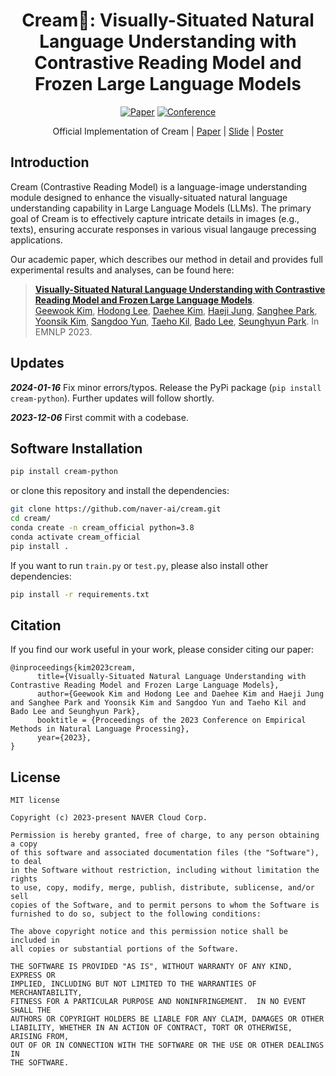 <div align="center">

# Cream🍦: Visually-Situated Natural Language Understanding with Contrastive Reading Model and Frozen Large Language Models
[![Paper](https://img.shields.io/badge/Paper-arxiv.2305.15080-orange)](https://arxiv.org/abs/2305.15080)
[![Conference](https://img.shields.io/badge/EMNLP-2023-red)](#how-to-cite)

Official Implementation of Cream | [Paper](https://arxiv.org/abs/2305.15080) | [Slide](https://docs.google.com/presentation/d/1KziORzEtfHelFmhDWGq9WXIlQzTSGHoiOylxbSK4jPs/edit?usp=sharing) | [Poster](https://drive.google.com/file/d/1nYzBgy9a1o0BunD5jsywPecGpPJakCz1/view?usp=sharing)
</div>

## Introduction
Cream (Contrastive Reading Model) is a language-image understanding module designed to enhance the visually-situated natural language understanding capability in Large Language Models (LLMs). The primary goal of Cream is to effectively capture intricate details in images (e.g., texts), ensuring accurate responses in various visual langauge precessing applications.

Our academic paper, which describes our method in detail and provides full experimental results and analyses, can be found here:<br>
> [**Visually-Situated Natural Language Understanding with Contrastive Reading Model and Frozen Large Language Models**](https://arxiv.org/abs/2305.15080).<br>
> [Geewook Kim](https://geewook.kim), [Hodong Lee](https://scholar.google.com/citations?user=XRuGyvkAAAAJ), [Daehee Kim](https://scholar.google.com/citations?user=x_tWgpsAAAAJ), [Haeji Jung](https://scholar.google.com/citations?user=cyhTZ0MAAAAJ), [Sanghee Park](https://scholar.google.com/citations?user=_ryVHp0AAAAJ), [Yoonsik Kim](https://scholar.google.com/citations?user=nuxd_BsAAAAJ), [Sangdoo Yun](https://sangdooyun.github.io), [Taeho Kil](https://scholar.google.co.kr/citations?user=cV4h5MsAAAAJ), [Bado Lee](https://scholar.google.co.kr/citations?user=UAcfGOgAAAAJ), [Seunghyun Park](https://scholar.google.com/citations?user=iowjmTwAAAAJ). In EMNLP 2023.


## Updates

***2024-01-16*** Fix minor errors/typos. Release the PyPi package (`pip install cream-python`). Further updates will follow shortly.

***2023-12-06*** First commit with a codebase.

## Software Installation

```bash
pip install cream-python
```

or clone this repository and install the dependencies:

```bash
git clone https://github.com/naver-ai/cream.git
cd cream/
conda create -n cream_official python=3.8
conda activate cream_official
pip install .
```

If you want to run `train.py` or `test.py`, please also install other dependencies:

```bash
pip install -r requirements.txt
```


## Citation

If you find our work useful in your work, please consider citing our paper:

```
@inproceedings{kim2023cream,
      title={Visually-Situated Natural Language Understanding with Contrastive Reading Model and Frozen Large Language Models}, 
      author={Geewook Kim and Hodong Lee and Daehee Kim and Haeji Jung and Sanghee Park and Yoonsik Kim and Sangdoo Yun and Taeho Kil and Bado Lee and Seunghyun Park},
      booktitle = {Proceedings of the 2023 Conference on Empirical Methods in Natural Language Processing},
      year={2023},
}
```

## License

```
MIT license

Copyright (c) 2023-present NAVER Cloud Corp.

Permission is hereby granted, free of charge, to any person obtaining a copy
of this software and associated documentation files (the "Software"), to deal
in the Software without restriction, including without limitation the rights
to use, copy, modify, merge, publish, distribute, sublicense, and/or sell
copies of the Software, and to permit persons to whom the Software is
furnished to do so, subject to the following conditions:

The above copyright notice and this permission notice shall be included in
all copies or substantial portions of the Software.

THE SOFTWARE IS PROVIDED "AS IS", WITHOUT WARRANTY OF ANY KIND, EXPRESS OR
IMPLIED, INCLUDING BUT NOT LIMITED TO THE WARRANTIES OF MERCHANTABILITY,
FITNESS FOR A PARTICULAR PURPOSE AND NONINFRINGEMENT.  IN NO EVENT SHALL THE
AUTHORS OR COPYRIGHT HOLDERS BE LIABLE FOR ANY CLAIM, DAMAGES OR OTHER
LIABILITY, WHETHER IN AN ACTION OF CONTRACT, TORT OR OTHERWISE, ARISING FROM,
OUT OF OR IN CONNECTION WITH THE SOFTWARE OR THE USE OR OTHER DEALINGS IN
THE SOFTWARE.
```